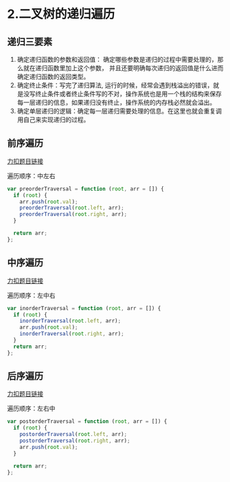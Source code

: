# 2.二叉树的递归遍历

## 递归三要素

1. 确定递归函数的参数和返回值： 确定哪些参数是递归的过程中需要处理的，那么就在递归函数里加上这个参数， 并且还要明确每次递归的返回值是什么进而确定递归函数的返回类型。
2. 确定终止条件：写完了递归算法, 运行的时候，经常会遇到栈溢出的错误，就是没写终止条件或者终止条件写的不对，操作系统也是用一个栈的结构来保存每一层递归的信息，如果递归没有终止，操作系统的内存栈必然就会溢出。
3. 确定单层递归的逻辑：确定每一层递归需要处理的信息。在这里也就会重复调用自己来实现递归的过程。

## 前序遍历

[力扣题目链接](https://leetcode.cn/problems/binary-tree-preorder-traversal/)

遍历顺序：中左右

~~~js
var preorderTraversal = function (root, arr = []) {
  if (root) {
    arr.push(root.val);
    preorderTraversal(root.left, arr);
    preorderTraversal(root.right, arr);
  }

  return arr;
};
~~~

## 中序遍历

[力扣题目链接](https://leetcode.cn/problems/binary-tree-inorder-traversal/)

遍历顺序：左中右

~~~js
var inorderTraversal = function (root, arr = []) {
  if (root) {
    inorderTraversal(root.left, arr);
    arr.push(root.val);
    inorderTraversal(root.right, arr);
  }
  return arr;
};
~~~

## 后序遍历

[力扣题目链接](https://leetcode.cn/problems/binary-tree-postorder-traversal/)

遍历顺序：左右中

~~~js
var postorderTraversal = function (root, arr = []) {
  if (root) {
    postorderTraversal(root.left, arr);
    postorderTraversal(root.right, arr);
    arr.push(root.val);
  }

  return arr;
};
~~~